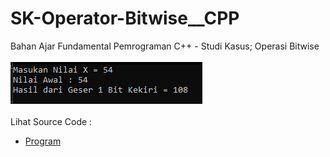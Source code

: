 # SK-Operator-Bitwise__CPP
Bahan Ajar Fundamental Pemrograman C++ - Studi Kasus; Operasi Bitwise<br><br>
<img src="https://github.com/RizkyKhapidsyah/SK-Operator-Bitwise__CPP/blob/master/SK-Operator-Bitwise__CPP/Result/001.PNG"><br><br>
Lihat Source Code : <br>
- <a href="https://github.com/RizkyKhapidsyah/SK-Operator-Bitwise__CPP/blob/master/SK-Operator-Bitwise__CPP/Source.cpp">Program</a>
